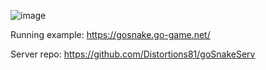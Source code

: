 ![image](https://github.com/Distortions81/goSnake/assets/33408758/715db6b9-38c5-473d-a4da-77d5df8b0f87)

Running example:
https://gosnake.go-game.net/

Server repo:
https://github.com/Distortions81/goSnakeServ
